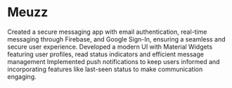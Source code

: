 # Meuzz
Created a secure messaging app with email authentication, real-time messaging through Firebase, and Google Sign-In, ensuring a seamless and secure user experience.
Developed a modern UI with Material Widgets featuring user profiles, read status indicators and efficient message management 
Implemented push notifications to keep users informed and incorporating features like last-seen status to make communication  engaging.
